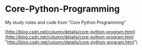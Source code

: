 # Core-Python-Programming
My study notes and code from "Core Python Programming" 

[http://blog.csdn.net/column/details/core-python-program.html](http://blog.csdn.net/column/details/core-python-program.html "http://blog.csdn.net/column/details/core-python-program.html")
